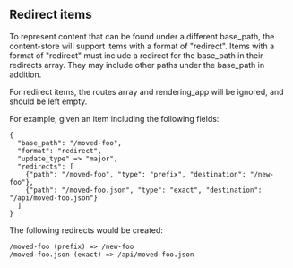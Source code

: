 ## Redirect items

To represent content that can be found under a different base_path, the content-store will support
items with a format of "redirect".  Items with a format of "redirect" must include a redirect for
the base_path in their redirects array.  They may include other paths under the base_path in addition.

For redirect items, the routes array and rendering_app will be ignored, and should be left empty.

For example, given an item including the following fields:

    {
      "base_path": "/moved-foo",
      "format": "redirect",
      "update_type" => "major",
      "redirects": [
        {"path": "/moved-foo", "type": "prefix", "destination": "/new-foo"},
        {"path": "/moved-foo.json", "type": "exact", "destination": "/api/moved-foo.json"}
      ]
    }

The following redirects would be created:

    /moved-foo (prefix) => /new-foo
    /moved-foo.json (exact) => /api/moved-foo.json
